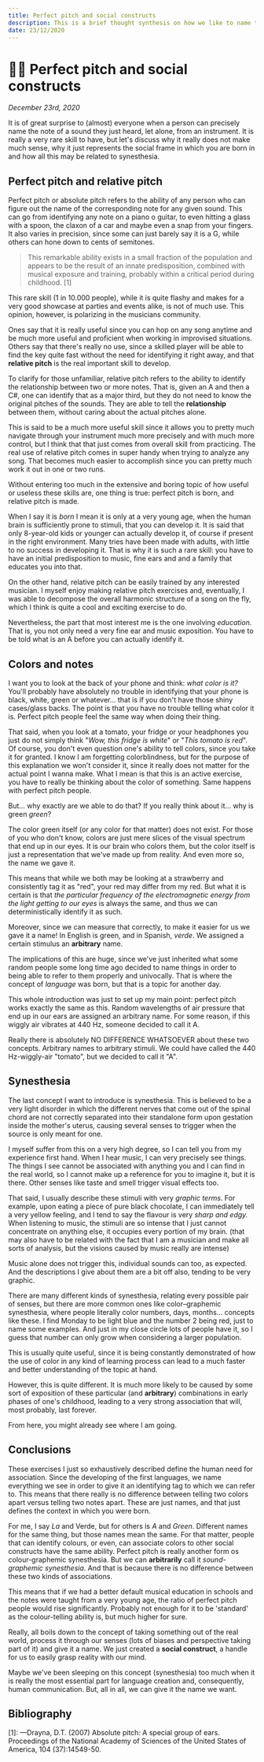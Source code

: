 ```yaml
---
title: Perfect pitch and social constructs
description: This is a brief thought synthesis on how we like to name things.
date: 23/12/2020
---
```


# 👂🏻 Perfect pitch and social constructs

*December 23rd, 2020*

It is of great surprise to (almost) everyone when a person can precisely name the note of a sound they just heard, let alone, from an instrument. It is really a very rare skill to have, but let's discuss why it really does not make much sense, why it just represents the social frame in which you are born in and how all this may be related to synesthesia.

## Perfect pitch and relative pitch

Perfect pitch or absolute pitch refers to the ability of any person who can figure out the name of the corresponding note for any given sound. This can go from identifying any note on a piano o guitar, to even hitting a glass with a spoon, the claxon of a car and maybe even a snap from your fingers. It also varies in precision, since some can just barely say it is a G, while others can hone down to cents of semitones.

> This remarkable ability exists in a small fraction of the population and appears to be the result of an innate predisposition, combined with musical exposure and training, probably within a critical period during childhood. [1]

This rare skill (1 in 10.000 people), while it is quite flashy and makes for a very good showcase at parties and events alike, is not of much use. This opinion, however, is polarizing in the musicians community. 

Ones say that it is really useful since you can hop on any song anytime and be much more useful and proficient when working in improvised situations. Others say that there's really no use, since a skilled player will be able to find the key quite fast without the need for identifying it right away, and that **relative pitch** is the real important skill to develop.

To clarify for those unfamiliar, relative pitch refers to the ability to identify the relationship between two or more notes. That is, given an A and then a C#, one can identify that as a major third, but they do not need to know the original pitches of the sounds. They are able to tell the **relationship** between them, without caring about the actual pitches alone.

This is said to be a much more useful skill since it allows you to pretty much navigate through your instrument much more precisely and with much more control, but I think that that just comes from overall skill from practicing. The real use of relative pitch comes in super handy when trying to analyze any song. That becomes much easier to accomplish since you can pretty much work it out in one or two runs.

Without entering too much in the extensive and boring topic of how useful or useless these skills are, one thing is true: perfect pitch is born, and relative pitch is made. 

When I say it is *born* I mean it is only at a very young age, when the human brain is sufficiently prone to stimuli, that you can develop it. It is said that only 8-year-old kids or younger can actually develop it, of course if present in the right environment. Many tries have been made with adults, with little to no success in developing it. That is why it is such a rare skill: you have to have an initial predisposition to music, fine ears and and a family that educates you into that. 

On the other hand, relative pitch can be easily trained by any interested musician. I myself enjoy making relative pitch exercises and, eventually, I was able to decompose the overall harmonic structure of a song on the fly, which I think is quite a cool and exciting exercise to do.

Nevertheless, the part that most interest me is the one involving *education*. That is, you not only need a very fine ear and music exposition. You have to be told what is an A before you can actually identify it.

## Colors and notes

I want you to look at the back of your phone and think: *what color is it?* You'll probably have absolutely no trouble in identifying that your phone is black, white, green or whatever... that is if you don't have those shiny cases/glass backs. The point is that you have no trouble telling what color it is. Perfect pitch people feel the same way when doing their thing.

That said, when you look at a tomato, your fridge or your headphones you just do not simply think "*Wow, this fridge is white*" or "*This tomato is red*". Of course, you don't even question one's ability to tell colors, since you take it for granted. I know I am forgetting colorblindness, but for the purpose of this explanation we won't consider it, since it really does not matter for the actual point I wanna make. What I mean is that this is an active exercise, you have to really be thinking about the color of something. Same happens with perfect pitch people.

But... why exactly are we able to do that? If you really think about it... why is green *green*?

The color green itself (or any color for that matter) does not exist. For those of you who don't know, colors are just mere slices of the visual spectrum that end up in our eyes. It is our brain who colors them, but the color itself is just a representation that we've made up from reality. And even more so, the name we gave it. 

This means that while we both may be looking at a strawberry and consistently tag it as "red", your red may differ from my red. But what it is certain is that *the particular frequency of the electromagnetic energy from the light getting to our eyes* is always the same, and thus we can deterministically identify it as such.

Moreover, since we can measure that correctly, to make it easier for us we gave it a name! In English is green, and in Spanish, *verde*. We assigned a certain stimulus an **arbitrary** name.

The implications of this are huge, since we've just inherited what some random people some long time ago decided to name things in order to being able to refer to them properly and univocally. That is where the concept of *language* was born, but that is a topic for another day.

This whole introduction was just to set up my main point: perfect pitch works exactly the same as this. Random wavelengths of air pressure that end up in our ears are assigned an arbitrary name. For some reason, if this wiggly air vibrates at 440 Hz, someone decided to call it A. 

Really there is absolutely NO DIFFERENCE WHATSOEVER about these two concepts. Arbitrary names to arbitrary stimuli. We could have called the 440 Hz-wiggly-air "tomato", but we decided to call it "A".

## Synesthesia

The last concept I want to introduce is synesthesia. This is believed to be a very light disorder in which the different nerves that come out of the spinal chord are not correctly separated into their standalone form upon gestation inside the mother's uterus, causing several senses to trigger when the source is only meant for one.

I myself suffer from this on a very high degree, so I can tell you from my experience first hand. When I hear music, I can very precisely see things. The things I see cannot be associated with anything you and I can find in the real world, so I cannot make up a reference for you to imagine it, but it is there. Other senses like taste and smell trigger visual effects too.

That said, I usually describe these stimuli with very *graphic terms*. For example, upon eating a piece of pure black chocolate, I can immediately tell a very yellow feeling, and I tend to say the flavour is very *sharp and edgy.* When listening to music, the stimuli are so intense that I just cannot concentrate on anything else, it occupies every portion of my brain. (that may also have to be related with the fact that I am a musician and make all sorts of analysis, but the visions caused by music really are intense)

Music alone does not trigger this, individual sounds can too, as expected. And the descriptions I give about them are a bit off also, tending to be very graphic.

There are many different kinds of synesthesia, relating every possible pair of senses, but there are more common ones like color–graphemic synesthesia, where people literally color numbers, days, months... concepts like these. I find Monday to be light blue and the number 2 being red, just to name some examples. And just in my close circle lots of people have it, so I guess that number can only grow when considering a larger population.

This is usually quite useful, since it is being constantly demonstrated of how the use of color in any kind of learning process can lead to a much faster and better understanding of the topic at hand. 

However, this is quite different. It is much more likely to be caused by some sort of exposition of these particular (and **arbitrary**) combinations in early phases of one's childhood, leading to a very strong association that will, most probably, last forever. 

From here, you might already see where I am going.

## Conclusions

These exercises I just so exhaustively described define the human need for association. Since the developing of the first languages, we name everything we see in order to give it an identifying tag to which we can refer to. This means that there really is no difference between telling two colors apart versus telling two notes apart. These are just names, and that just defines the context in which you were born.

For me, I say *La* and Verde, but for others is *A* and *Green*. Different names for the same thing, but those names mean the same. For that matter, people that can identify colours, or even, can associate colors to other social constructs have the same ability. Perfect pitch is really another form os colour-graphemic synesthesia. But we can **arbitrarily** call it *sound-graphemic synesthesia*. And that is because there is no difference between these two kinds of associations. 

This means that if we had a better default musical education in schools and the notes were taught from a very young age, the ratio of perfect pitch people would rise significantly. Probably not enough for it to be 'standard' as the colour-telling ability is, but much higher for sure.

Really, all boils down to the concept of taking something out of the real world, process it through our senses (lots of biases and perspective taking part of it) and give it a name. We just created a **social construct**, a handle for us to easily grasp reality with our mind.

Maybe we've been sleeping on this concept (synesthesia) too much when it is really the most essential part for language creation and, consequently, human communication. But, all in all, we can give it the name we want. 

## Bibliography

[1]: —Drayna, D.T. (2007) Absolute pitch: A special group of ears. Proceedings of the National Academy of Sciences of the United States of America, 104 (37):14549-50.